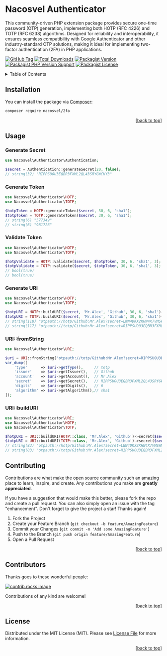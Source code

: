 <a id="readme-top"></a>

# Nacosvel Authenticator

This community-driven PHP extension package provides secure one-time password (OTP) generation, implementing both HOTP (RFC 4226) and TOTP (RFC 6238) algorithms. Designed for reliability and interoperability, it ensures seamless compatibility with Google Authenticator and other industry-standard OTP solutions, making it ideal for implementing two-factor authentication (2FA) in PHP applications.

[![GitHub Tag][GitHub Tag]][GitHub Tag URL]
[![Total Downloads][Total Downloads]][Packagist URL]
[![Packagist Version][Packagist Version]][Packagist URL]
[![Packagist PHP Version Support][Packagist PHP Version Support]][Repository URL]
[![Packagist License][Packagist License]][Repository URL]

<!-- TABLE OF CONTENTS -->
<details>
    <summary>Table of Contents</summary>
    <ol>
        <li><a href="#installation">Installation</a></li>
        <li><a href="#usage">Usage</a></li>
        <li><a href="#contributing">Contributing</a></li>
        <li><a href="#contributors">Contributors</a></li>
        <li><a href="#license">License</a></li>
    </ol>
</details>

<!-- INSTALLATION -->

## Installation

You can install the package via [Composer]:

```bash
composer require nacosvel/2fa
```

<p align="right">[<a href="#readme-top">back to top</a>]</p>

<!-- USAGE EXAMPLES -->

## Usage

### Generate Secret

```php
use Nacosvel\Authenticator\Authentication;

$secret = Authentication::generateSecret(20, false);
// string(32) "RIPPSUOU3EQBR3FXML2QL43SRYGWCKY3"
```

### Generate Token

```php
use Nacosvel\Authenticator\HOTP;
use Nacosvel\Authenticator\TOTP;

$hotpToken = HOTP::generateToken($secret, 30, 6, 'sha1');
$totpToken = TOTP::generateToken($secret, 30, 6, 'sha1');
// string(6) "577349"
// string(6) "981726"
```

### Validate Token

```php
use Nacosvel\Authenticator\HOTP;
use Nacosvel\Authenticator\TOTP;

$hotpValidate = HOTP::validate($secret, $hotpToken, 30, 6, 'sha1', 3);
$totpValidate = TOTP::validate($secret, $totpToken, 30, 6, 'sha1', 3);
// bool(true)
// bool(true)
```

### Generate URI

```php
use Nacosvel\Authenticator\HOTP;
use Nacosvel\Authenticator\TOTP;

$hotpURI = HOTP::buildURI($secret, 'Mr.Alex', 'Github', 30, 6, 'sha1')->toString();
$totpURI = TOTP::buildURI($secret, 'Mr.Alex', 'Github', 30, 6, 'sha1')->toString();
// string(118) "otpauth://hotp/Github:Mr.Alex?secret=LWN4DKX2KHW4X7VMSWNIRJVHW4F4SQ4Z&counter=30&digits=6&algorithm=sha1&issuer=Github"
// string(117) "otpauth://totp/Github:Mr.Alex?secret=RIPPSUOU3EQBR3FXML2QL43SRYGWCKY3&period=30&digits=6&algorithm=sha1&issuer=Github"
```

### URI::fromString

```php
use Nacosvel\Authenticator\URI;

$uri = URI::fromString('otpauth://totp/Github:Mr.Alex?secret=RIPPSUOU3EQBR3FXML2QL43SRYGWCKY3&period=30&digits=6&algorithm=sha1&issuer=Github');
var_dump([
    'type'      => $uri->getType(),     // totp
    'issuer'    => $uri->getIssuer(),   // Github
    'account'   => $uri->getAccount(),  // Mr.Alex
    'secret'    => $uri->getSecret(),   // RIPPSUOU3EQBR3FXML2QL43SRYGWCKY3
    'digits'    => $uri->getDigits(),   // 6
    'algorithm' => $uri->getAlgorithm(),// sha1
]);
```

### URI::buildURI

```php
use Nacosvel\Authenticator\URI;
use Nacosvel\Authenticator\HOTP;
use Nacosvel\Authenticator\TOTP;

$hotpURI = URI::buildURI(HOTP::class, 'Mr.Alex', 'Github')->secret($secret)->toString();
$totpURI = URI::buildURI(TOTP::class, 'Mr.Alex', 'Github')->secret($secret)->toString();
// string(83) "otpauth://hotp/Github:Mr.Alex?secret=LWN4DKX2KHW4X7VMSWNIRJVHW4F4SQ4Z&issuer=Github"
// string(83) "otpauth://totp/Github:Mr.Alex?secret=RIPPSUOU3EQBR3FXML2QL43SRYGWCKY3&issuer=Github"
```

<!-- CONTRIBUTING -->

## Contributing

Contributions are what make the open source community such an amazing place to learn, inspire, and create. Any contributions you make are **greatly appreciated**.

If you have a suggestion that would make this better, please fork the repo and create a pull request. You can also simply open an issue with the tag "enhancement".
Don't forget to give the project a star! Thanks again!

1. Fork the Project
2. Create your Feature Branch (`git checkout -b feature/AmazingFeature`)
3. Commit your Changes (`git commit -m 'Add some AmazingFeature'`)
4. Push to the Branch (`git push origin feature/AmazingFeature`)
5. Open a Pull Request

<p align="right">[<a href="#readme-top">back to top</a>]</p>

<!-- CONTRIBUTORS -->

## Contributors

Thanks goes to these wonderful people:

<a href="https://github.com/nacosvel/2fa/graphs/contributors">
  <img src="https://contrib.rocks/image?repo=nacosvel/2fa" alt="contrib.rocks image" />
</a>

Contributions of any kind are welcome!

<p align="right">[<a href="#readme-top">back to top</a>]</p>

<!-- LICENSE -->

## License

Distributed under the MIT License (MIT). Please see [License File] for more information.

<p align="right">[<a href="#readme-top">back to top</a>]</p>

[GitHub Tag]: https://img.shields.io/github/v/tag/nacosvel/2fa

[Total Downloads]: https://img.shields.io/packagist/dt/nacosvel/2fa?style=flat-square

[Packagist Version]: https://img.shields.io/packagist/v/nacosvel/2fa

[Packagist PHP Version Support]: https://img.shields.io/packagist/php-v/nacosvel/2fa

[Packagist License]: https://img.shields.io/github/license/nacosvel/2fa

[GitHub Tag URL]: https://github.com/nacosvel/2fa/tags

[Packagist URL]: https://packagist.org/packages/nacosvel/2fa

[Repository URL]: https://github.com/nacosvel/2fa

[GitHub Open Issues]: https://github.com/nacosvel/2fa/issues

[Composer]: https://getcomposer.org

[License File]: https://github.com/nacosvel/2fa/blob/main/LICENSE
